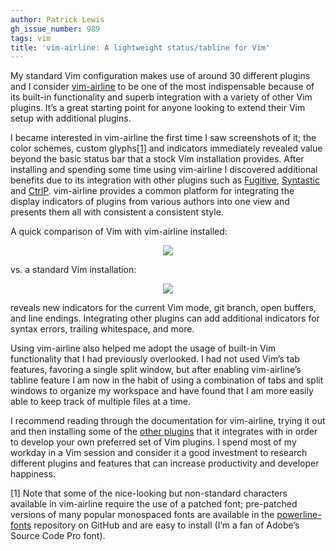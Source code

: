 ```yaml
---
author: Patrick Lewis
gh_issue_number: 989
tags: vim
title: 'vim-airline: A lightweight status/tabline for Vim'
---
```


My standard Vim configuration makes use of around 30 different plugins and I consider [vim-airline](https://github.com/bling/vim-airline) to be one of the most indispensable because of its built-in functionality and superb integration with a variety of other Vim plugins. It’s a great starting point for anyone looking to extend their Vim setup with additional plugins.

I became interested in vim-airline the first time I saw screenshots of it; the color schemes, custom glyphs[[1]](#footnote1) and indicators immediately revealed value beyond the basic status bar that a stock Vim installation provides. After installing and spending some time using vim-airline I discovered additional benefits due to its integration with other plugins such as [Fugitive](https://github.com/tpope/vim-fugitive), [Syntastic](https://github.com/scrooloose/syntastic) and [CtrlP](https://github.com/kien/ctrlp.vim). vim-airline provides a common platform for integrating the display indicators of plugins from various authors into one view and presents them all with consistent a consistent style.

A quick comparison of Vim with vim-airline installed:

<div class="separator" style="clear: both; text-align: center;"><a href="/blog/2014/06/02/vim-airline-lightweight-statustabline/image-0.png" imageanchor="1" style="margin-left: 1em; margin-right: 1em;"><img border="0" src="/blog/2014/06/02/vim-airline-lightweight-statustabline/image-0.png"/></a></div>

vs. a standard Vim installation:

<div class="separator" style="clear: both; text-align: center;"><a href="/blog/2014/06/02/vim-airline-lightweight-statustabline/image-1.png" imageanchor="1" style="margin-left: 1em; margin-right: 1em;"><img border="0" src="/blog/2014/06/02/vim-airline-lightweight-statustabline/image-1.png"/></a></div>

reveals new indicators for the current Vim mode, git branch, open buffers, and line endings. Integrating other plugins can add additional indicators for syntax errors, trailing whitespace, and more.

Using vim-airline also helped me adopt the usage of built-in Vim functionality that I had previously overlooked. I had not used Vim’s tab features, favoring a single split window, but after enabling vim-airline’s tabline feature I am now in the habit of using a combination of tabs and split windows to organize my workspace and have found that I am more easily able to keep track of multiple files at a time.

I recommend reading through the documentation for vim-airline, trying it out and then installing some of the [other plugins](https://github.com/bling/vim-airline#seamless-integration) that it integrates with in order to develop your own preferred set of Vim plugins. I spend most of my workday in a Vim session and consider it a good investment to research different plugins and features that can increase productivity and developer happiness.

<a id="footnote1">[1]</a> Note that some of the nice-looking but non-standard characters available in vim-airline require the use of a patched font; pre-patched versions of many popular monospaced fonts are available in the [powerline-fonts](https://github.com/Lokaltog/powerline-fonts) repository on GitHub and are easy to install (I’m a fan of Adobe’s Source Code Pro font).
